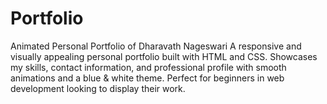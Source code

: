 # Portfolio
Animated Personal Portfolio of Dharavath Nageswari A responsive and visually appealing personal portfolio built with HTML and CSS. Showcases my skills, contact information, and professional profile with smooth animations and a blue &amp; white theme. Perfect for beginners in web development looking to display their work.
